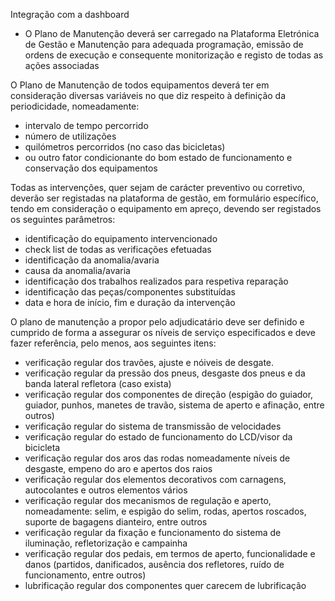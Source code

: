 Integração com a dashboard
-  O Plano de Manutenção deverá ser carregado na Plataforma Eletrónica de Gestão e Manutenção para adequada programação, emissão de ordens de execução e consequente monitorização e registo de todas as ações associadas

O Plano de Manutenção de todos equipamentos deverá ter em consideração diversas variáveis no que diz respeito à definição da periodicidade, nomeadamente: 
- intervalo de tempo percorrido
- número de utilizações
- quilómetros percorridos (no caso das bicicletas) 
- ou outro fator condicionante do bom estado de funcionamento e conservação dos equipamentos

Todas as intervenções, quer sejam de carácter preventivo ou corretivo, deverão ser registadas na plataforma de gestão, em formulário específico, tendo em consideração o equipamento em apreço, devendo ser registados os seguintes parâmetros:
- identificação do equipamento intervencionado
- check list de todas as verificações efetuadas
- identificação da anomalia/avaria
- causa da anomalia/avaria
- identificação dos trabalhos realizados para respetiva reparação
- identificação das peças/componentes substituídas
- data e hora de início, fim e duração da intervenção

O plano de manutenção a propor pelo adjudicatário deve ser definido e cumprido de forma a assegurar os níveis de serviço especificados e deve fazer referência, pelo menos, aos seguintes itens:
- verificação regular dos travões, ajuste e nóiveis de desgate.
- verificação regular da pressão dos pneus, desgaste dos pneus e da banda lateral refletora (caso exista)
- verificação regular dos componentes de direção (espigão do guiador, guiador, punhos, manetes de travão, sistema de aperto e afinação, entre outros)
- verificação regular do sistema de transmissão de velocidades
- verificação regular do estado de funcionamento do LCD/visor da bicicleta
- verificação regular dos aros das rodas nomeadamente níveis de desgaste, empeno do aro e apertos dos raios
- verificação regular dos elementos decorativos com carnagens, autocolantes e outros elementos vários
- verificação regular dos mecanismos de regulação e aperto, nomeadamente: selim, e espigão do selim, rodas, apertos roscados, suporte de bagagens dianteiro, entre outros
- verificação regular da fixação e funcionamento do sistema de iluminação, refletorização e campainha
- verificação regular dos pedais, em termos de aperto, funcionalidade e danos (partidos, danificados, ausência dos refletores, ruído de funcionamento, entre outros)
- lubrificação regular dos componentes quer carecem de lubrificação



